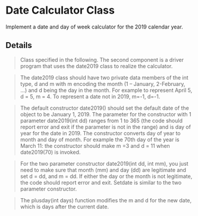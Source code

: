 # Date Calculator Class

Implement a date and day of week calculator for the 2019 calendar year.

## Details

> Class specified in the following. The second component is a driver program that uses the date2019 class to realize the calculator.

> The date2019 class should have two private data members of the int type, d and m with m encoding the month (1 – January, 2-February, …) and d being the day in the month. For example to represent April 5, d = 5, m = 4. To represent a date not in 2019,  m=-1, d=-1.

> The default constructor date2019() should set the default date of the object to be January 1, 2019. The parameter for the constructor with 1 parameter date2019(int dd) ranges from 1 to 365 (the code should report error and exit if the parameter is not in the range) and is  day of year for the date in 2019. The constructor converts day of year to month and day of month. For example the 70th day of the year is March 11: the constructor should make m =3 and d = 11 when date2019(70) is invoked.

> For the two parameter constructor date2019(int dd, int mm), you just need to make sure that month (mm) and day (dd) are legitimate and set d = dd, and m = dd.  If either the day or the month is not legitimate, the code should report error and exit. Setdate is similar to the two parameter constructor.

> The plusday(int days) function modifies the m and d for the new date, which is days after the current date.
